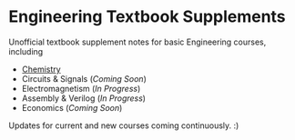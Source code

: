 # Engineering Textbook Supplements



Unofficial textbook supplement notes for basic Engineering courses, including
 - [Chemistry](https://github.com/richardrobinson0924/textbook-supplements/raw/master/Chemistry/main2.pdf)
 - Circuits & Signals (*Coming Soon*)
 - Electromagnetism (*In Progress*)
 - Assembly & Verilog  (*In Progress*)
 - Economics (*Coming Soon*)

 Updates for current and new courses coming continuously. :)
